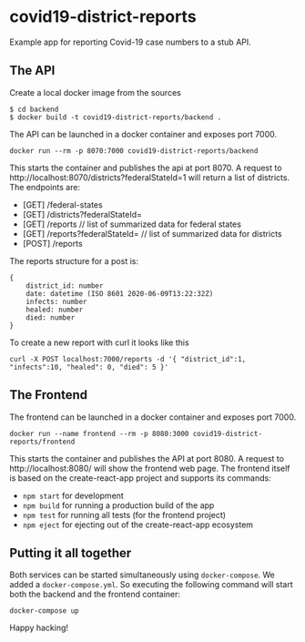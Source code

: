 # covid19-district-reports

Example app for reporting Covid-19 case numbers to a stub API.

## The API

Create a local docker image from the sources

    $ cd backend
    $ docker build -t covid19-district-reports/backend .

The API can be launched in a docker container and exposes port 7000.

    docker run --rm -p 8070:7000 covid19-district-reports/backend

This starts the container and publishes the api at port 8070. A request to http://localhost:8070/districts?federalStateId=1 will return a list of districts.
The endpoints are:

- [GET] /federal-states
- [GET] /districts?federalStateId=<id from above endpoint>
- [GET] /reports // list of summarized data for federal states
- [GET] /reports?federalStateId=<id from above endpoint> // list of summarized data for districts
- [POST] /reports

The reports structure for a post is:

    {
        district_id: number
        date: datetime (ISO 8601 2020-06-09T13:22:32Z)
        infects: number
        healed: number
        died: number
    }

To create a new report with curl it looks like this

    curl -X POST localhost:7000/reports -d '{ "district_id":1, "infects":10, "healed": 0, "died": 5 }'

## The Frontend

The frontend can be launched in a docker container and exposes port 7000.

    docker run --name frontend --rm -p 8080:3000 covid19-district-reports/frontend

This starts the container and publishes the API at port 8080. A request to http://localhost:8080/ will show the frontend web page.
The frontend itself is based on the create-react-app project and supports its commands:

- `npm start` for development
- `npm build` for running a production build of the app
- `npm test` for running all tests (for the frontend project)
- `npm eject` for ejecting out of the create-react-app ecosystem

## Putting it all together

Both services can be started simultaneously using `docker-compose`. We added a `docker-compose.yml`. So executing the following command will start both the backend and the frontend container:

    docker-compose up

Happy hacking!